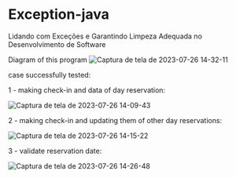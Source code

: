 # Exception-java
Lidando com Exceções e Garantindo Limpeza Adequada no Desenvolvimento de Software

Diagram of this program
![Captura de tela de 2023-07-26 14-32-11](https://github.com/L42Matheus/Exception-java/assets/77408554/b2bc5c40-fad6-4913-81c1-f6cc9fad7ed3)


case successfully tested:

1 - making check-in and data of day reservation:

![Captura de tela de 2023-07-26 14-09-43](https://github.com/L42Matheus/Exception-java/assets/77408554/df29f1ba-d8a7-4b11-98bc-1099c17f8972)

2 - making check-in and updating them of other day reservations:

![Captura de tela de 2023-07-26 14-15-22](https://github.com/L42Matheus/Exception-java/assets/77408554/0a490423-42ce-4b04-b437-a73ad590cfd7)

3 - validate reservation date:

![Captura de tela de 2023-07-26 14-26-48](https://github.com/L42Matheus/Exception-java/assets/77408554/b761b934-fab4-4fda-a2b5-e11150c34429)
